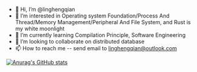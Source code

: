 - 👋 Hi, I’m @linghengqian
- 👀 I’m interested in Operating system Foundation/Process And Thread/Memory Management/Peripheral And File System, and Rust is my white moonlight
- 🌱 I’m currently learning Compilation Principle, Software Engineering
- 💞️ I’m looking to collaborate on distributed database
- 📫 How to reach me -- send email to linghengqian@outlook.com

<!---
linghengqian/linghengqian is a ✨ special ✨ repository because its `README.md` (this file) appears on your GitHub profile.
You can click the Preview link to take a look at your changes.
--->

[![Anurag's GitHub stats](https://github-readme-stats.vercel.app/api?username=linghengqian&count_private=true&show_icons=true)](https://github.com/anuraghazra/github-readme-stats)

